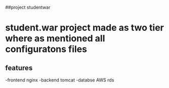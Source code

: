 ##project studentwar
# student.war project made as two tier where as mentioned all configuratons files
## features
-frontend nginx
-backend tomcat
-databse AWS rds
